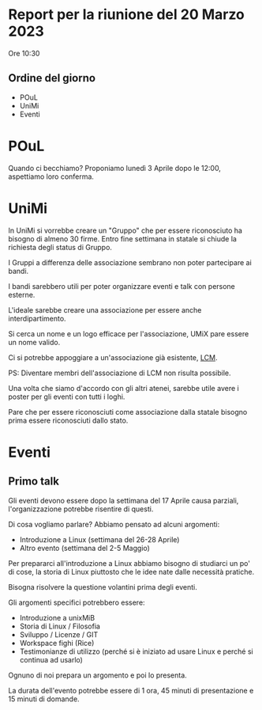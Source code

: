 # Report per la riunione del 20 Marzo 2023

Ore 10:30

## Ordine del giorno

- POuL
- UniMi
- Eventi
  
# POuL

Quando ci becchiamo? Proponiamo lunedì 3 Aprile dopo le 12:00, aspettiamo loro conferma.

# UniMi

In UniMi si vorrebbe creare un "Gruppo" che per essere riconosciuto ha bisogno di almeno 30 firme. Entro fine settimana in statale si chiude la richiesta degli status di Gruppo.

I Gruppi a differenza delle associazione sembrano non poter partecipare ai bandi.

I bandi sarebbero utili per poter organizzare eventi e talk con persone esterne.

L'ideale sarebbe creare una associazione per essere anche interdipartimento.

Si cerca un nome e un logo efficace per l'associazione, UMiX pare essere un nome valido.

Ci si potrebbe appoggiare a un'associazione già esistente, [LCM](https://lcm.mi.infn.it/).

PS: Diventare membri dell'associazione di LCM non risulta possibile.

Una volta che siamo d'accordo con gli altri atenei, sarebbe utile avere i poster per gli eventi con tutti i loghi.

Pare che per essere riconosciuti come associazione dalla statale bisogno prima essere riconosciuti dallo stato.

# Eventi

## Primo talk
Gli eventi devono essere dopo la settimana del 17 Aprile causa parziali, l'organizzazione potrebbe risentire di questi.

Di cosa vogliamo parlare? Abbiamo pensato ad alcuni argomenti:
- Introduzione a Linux (settimana del 26-28 Aprile)
- Altro evento (settimana del 2-5 Maggio)

Per prepararci all'introduzione a Linux abbiamo bisogno di studiarci un po' di cose, la storia di Linux piuttosto che le idee nate dalle necessità pratiche.

Bisogna risolvere la questione volantini prima degli eventi.

Gli argomenti specifici potrebbero essere:
- Introduzione a unixMiB
- Storia di Linux / Filosofia
- Sviluppo / Licenze / GIT
- Workspace fighi (Rice)
- Testimonianze di utilizzo (perché si è iniziato ad usare Linux e perché si continua ad usarlo)

Ognuno di noi prepara un argomento e poi lo presenta.

La durata dell'evento potrebbe essere di 1 ora, 45 minuti di presentazione e 15 minuti di domande.

